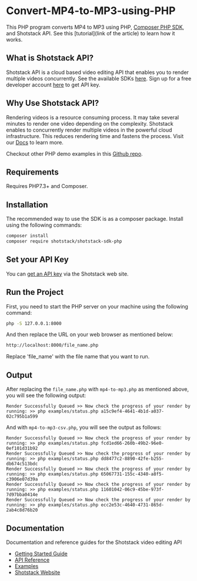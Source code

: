 # Convert-MP4-to-MP3-using-PHP

This PHP program converts MP4 to MP3 using PHP, [Composer PHP SDK](https://github.com/shotstack/shotstack-sdk-php), and Shotstack API. See this [tutorial](link of the article) to learn how it works.

## What is Shotstack API?

Shotstack API is a cloud based video editing API that enables you to render multiple videos concurrently. See the available SDKs [here](https://shotstack.io/docs/guide/sdks/). Sign up for a free developer account [here](https://dashboard.shotstack.io/register?utm_source=github&utm_campaign=sample_repos) to get API key.

## Why Use Shotstack API?

Rendering videos is a resource consuming process. It may take several minutes to render one video depending on the complexity. Shotstack enables to concurrently render multiple videos in the powerful cloud infrastructure. This reduces rendering time and fastens the process. Visit our [Docs](https://shotstack.io/docs/guide/getting-started/core-concepts/?utm_source=github&utm_campaign=sample_repos) to learn more.

Checkout other PHP demo examples in this [Github repo](https://github.com/shotstack/php-demos/tree/main/examples).

## Requirements

Requires PHP7.3+ and Composer.

## Installation

The recommended way to use the SDK is as a composer package. Install using the following commands:

```bash
composer install
composer require shotstack/shotstack-sdk-php
```

## Set your API Key

You can [get an API key](http://shotstack.io/?utm_source=github&utm_medium=demos&utm_campaign=php_sdk) via the Shotstack web site.

## Run the Project

First, you need to start the PHP server on your machine using the following command:

```bash
php -S 127.0.0.1:8000
```

And then replace the URL on your web browser as mentioned below:

```bash
http://localhost:8000/file_name.php
```
Replace 'file_name' with the file name that you want to run.

## Output

After replacing the `file_name.php` with `mp4-to-mp3.php` as mentioned above, you will see the following output:

```
Render Successfully Queued >> Now check the progress of your render by running: >> php examples/status.php a15c9ef4-4641-4b1d-a037-02c795b1a599
```

And with `mp4-to-mp3-csv.php`, you will see the output as follows:

```
Render Successfully Queued >> Now check the progress of your render by running: >> php examples/status.php fcd1ed66-260b-49b2-96e0-0ef101d31b92 
Render Successfully Queued >> Now check the progress of your render by running: >> php examples/status.php dd8477c2-8890-42fe-b255-db674c513bdc 
Render Successfully Queued >> Now check the progress of your render by running: >> php examples/status.php 65067731-155c-4340-a8f5-c3906e07d39a 
Render Successfully Queued >> Now check the progress of your render by running: >> php examples/status.php 11601042-06c9-45be-973f-7d97bba0414e 
Render Successfully Queued >> Now check the progress of your render by running: >> php examples/status.php ecc2e53c-4640-4731-865d-2ab4c8d76b20
```

## Documentation

Documentation and reference guides for the Shotstack video editing API

* [Getting Started Guide]()
* [API Reference](https://shotstack.io/docs/api/)
* [Examples](https://github.com/shotstack/php-demos)
* [Shotstack Website](https://shotstack.io/)


